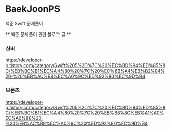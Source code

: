 # BaekJoonPS
백준 Swift 문제풀이


** 백준 문제풀이 관련 블로그 글 **
### 실버
https://developer-p.tistory.com/category/Swift%205%20%7C%20%EC%BD%94%ED%85%8C/%EB%B0%B1%EC%A4%80%20%7C%20%EC%8B%A4%EB%B2%84%20-%20%EB%AC%B8%EC%A0%9C%ED%92%80%EC%9D%B4

### 브론즈
https://developer-p.tistory.com/category/Swift%205%20%7C%20%EC%BD%94%ED%85%8C/%EB%B0%B1%EC%A4%80%20%7C%20%EB%B8%8C%EB%A1%A0%EC%A6%88%20-%20%EB%AC%B8%EC%A0%9C%20%ED%92%80%EC%9D%B4

